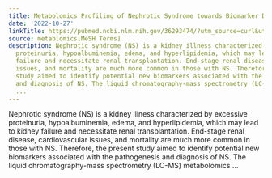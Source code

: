 ```yaml
---
title: Metabolomics Profiling of Nephrotic Syndrome towards Biomarker Discovery
date: '2022-10-27'
linkTitle: https://pubmed.ncbi.nlm.nih.gov/36293474/?utm_source=curl&utm_medium=rss&utm_campaign=pubmed-2&utm_content=1Zkrxt7ktlCbHBXEV3v65xxSnkSWNsJ1A6Fq3gBniKhGfIUslK&fc=20210907212339&ff=20221028212532&v=2.17.8
source: metablomics[MeSH Terms]
description: Nephrotic syndrome (NS) is a kidney illness characterized by excessive
  proteinuria, hypoalbuminemia, edema, and hyperlipidemia, which may lead to kidney
  failure and necessitate renal transplantation. End-stage renal disease, cardiovascular
  issues, and mortality are much more common in those with NS. Therefore, the present
  study aimed to identify potential new biomarkers associated with the pathogenesis
  and diagnosis of NS. The liquid chromatography-mass spectrometry (LC-MS) metabolomics
  ...
---
```

Nephrotic syndrome (NS) is a kidney illness characterized by excessive proteinuria, hypoalbuminemia, edema, and hyperlipidemia, which may lead to kidney failure and necessitate renal transplantation. End-stage renal disease, cardiovascular issues, and mortality are much more common in those with NS. Therefore, the present study aimed to identify potential new biomarkers associated with the pathogenesis and diagnosis of NS. The liquid chromatography-mass spectrometry (LC-MS) metabolomics ...